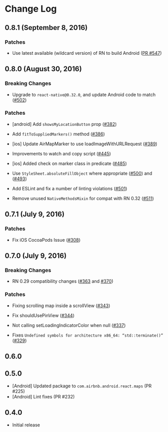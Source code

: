 # Change Log

## 0.8.1 (September 8, 2016)

### Patches

- Use latest available (wildcard version) of RN to build Android ([PR #547](https://github.com/lelandrichardson/react-native-maps/pull/547))

## 0.8.0 (August 30, 2016)

### Breaking Changes

- Upgrade to `react-native@0.32.0`, and update Android code to match ([#502](https://github.com/lelandrichardson/react-native-maps/pull/502))

### Patches

- [android] Add `showsMyLocationButton` prop ([#382](https://github.com/lelandrichardson/react-native-maps/pull/382))

- Add `fitToSuppliedMarkers()` method ([#386](https://github.com/lelandrichardson/react-native-maps/pull/386))

- [ios] Update AirMapMarker to use loadImageWithURLRequest ([#389](https://github.com/lelandrichardson/react-native-maps/pull/389))

- Improvements to watch and copy script ([#445](https://github.com/lelandrichardson/react-native-maps/pull/445))

- [ios] Added check on marker class in predicate ([#485](https://github.com/lelandrichardson/react-native-maps/pull/485))

- Use `StyleSheet.absoluteFillObject` where appropriate ([#500](https://github.com/lelandrichardson/react-native-maps/pull/500)) and ([#493](https://github.com/lelandrichardson/react-native-maps/pull/493))

- Add ESLint and fix a number of linting violations ([#501](https://github.com/lelandrichardson/react-native-maps/pull/501))

- Remove unused `NativeMethodsMixin` for compat with RN 0.32 ([#511](https://github.com/lelandrichardson/react-native-maps/pull/511))


## 0.7.1 (July 9, 2016)

### Patches

- Fix iOS CocoaPods Issue ([#308](https://github.com/lelandrichardson/react-native-maps/pull/308))



## 0.7.0 (July 9, 2016)

### Breaking Changes

- RN 0.29 compatibility changes ([#363](https://github.com/lelandrichardson/react-native-maps/pull/363) and [#370](https://github.com/lelandrichardson/react-native-maps/pull/370))


### Patches

- Fixing scrolling map inside a scrollView ([#343](https://github.com/lelandrichardson/react-native-maps/pull/343))

- Fix shouldUsePinView ([#344](https://github.com/lelandrichardson/react-native-maps/pull/344))

- Not calling setLoadingIndicatorColor when null ([#337](https://github.com/lelandrichardson/react-native-maps/pull/337))

- Fixes `Undefined symbols for architecture x86_64: “std::terminate()”` ([#329](https://github.com/lelandrichardson/react-native-maps/pull/329))



## 0.6.0

## 0.5.0

* [Android] Updated package to `com.airbnb.android.react.maps` (PR #225)
* [Android] Lint fixes (PR #232)

## 0.4.0

 * Initial release
